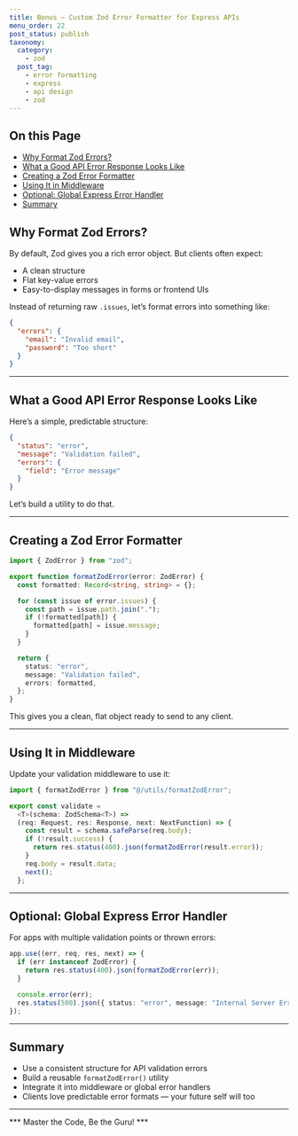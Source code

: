 ```yaml
---
title: Bonus – Custom Zod Error Formatter for Express APIs
menu_order: 22
post_status: publish
taxonomy:
  category:
    - zod
  post_tag:
    - error formatting
    - express
    - api design
    - zod
---
```


<div class="toc" markdown="1">

## On this Page

- [Why Format Zod Errors?](#why-format-zod-errors)
- [What a Good API Error Response Looks Like](#what-a-good-api-error-response-looks-like)
- [Creating a Zod Error Formatter](#creating-a-zod-error-formatter)
- [Using It in Middleware](#using-it-in-middleware)
- [Optional: Global Express Error Handler](#optional-global-express-error-handler)
- [Summary](#summary)

</div>

<div class="guru-main" markdown="1">

## Why Format Zod Errors?

By default, Zod gives you a rich error object. But clients often expect:

- A clean structure
- Flat key-value errors
- Easy-to-display messages in forms or frontend UIs

Instead of returning raw `.issues`, let’s format errors into something like:

```json
{
  "errors": {
    "email": "Invalid email",
    "password": "Too short"
  }
}
```

---

## What a Good API Error Response Looks Like

Here’s a simple, predictable structure:

```json
{
  "status": "error",
  "message": "Validation failed",
  "errors": {
    "field": "Error message"
  }
}
```

Let’s build a utility to do that.

---

## Creating a Zod Error Formatter

```ts
import { ZodError } from "zod";

export function formatZodError(error: ZodError) {
  const formatted: Record<string, string> = {};

  for (const issue of error.issues) {
    const path = issue.path.join(".");
    if (!formatted[path]) {
      formatted[path] = issue.message;
    }
  }

  return {
    status: "error",
    message: "Validation failed",
    errors: formatted,
  };
}
```

This gives you a clean, flat object ready to send to any client.

---

## Using It in Middleware

Update your validation middleware to use it:

```ts
import { formatZodError } from "@/utils/formatZodError";

export const validate =
  <T>(schema: ZodSchema<T>) =>
  (req: Request, res: Response, next: NextFunction) => {
    const result = schema.safeParse(req.body);
    if (!result.success) {
      return res.status(400).json(formatZodError(result.error));
    }
    req.body = result.data;
    next();
  };
```

---

## Optional: Global Express Error Handler

For apps with multiple validation points or thrown errors:

```ts
app.use((err, req, res, next) => {
  if (err instanceof ZodError) {
    return res.status(400).json(formatZodError(err));
  }

  console.error(err);
  res.status(500).json({ status: "error", message: "Internal Server Error" });
});
```

---

## Summary

- Use a consistent structure for API validation errors
- Build a reusable `formatZodError()` utility
- Integrate it into middleware or global error handlers
- Clients love predictable error formats — your future self will too

---

*** Master the Code, Be the Guru! ***

</div>
